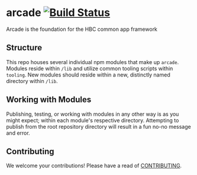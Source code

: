 # arcade [![Build Status](https://travis-ci.org/hbc-tech/arcade.svg?branch=master)](https://travis-ci.org/hbc-tech/arcade)

Arcade is the foundation for the HBC common app framework

## Structure

This repo houses several individual npm modules that make up `arcade`.
Modules reside within `/lib` and utilize common tooling scripts within `tooling`.
New modules should reside within a new, distinctly named directory within `/lib`.

## Working with Modules

Publishing, testing, or working with modules in any other way is as you might
expect; within each module's respective directory. Attempting to publish from
the root repository directory will result in a fun no-no message and error.

## Contributing

We welcome your contributions! Please have a read of [CONTRIBUTING](CONTRIBUTING.md).
